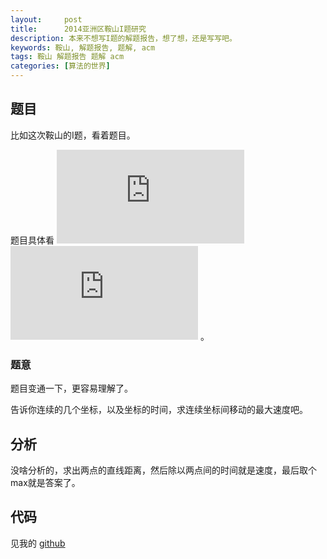 ```yaml
---
layout:     post
title:      2014亚洲区鞍山I题研究
description: 本来不想写I题的解题报告，想了想，还是写写吧。
keywords: 鞍山, 解题报告, 题解, acm
tags: 鞍山 解题报告 题解 acm
categories: [算法的世界]
---
```



## 题目

比如这次鞍山的I题，看着题目。

题目具体看 ![题目][i-problem-1] ![题目][i-problem-2] 。

### 题意

题目变通一下，更容易理解了。

告诉你连续的几个坐标，以及坐标的时间，求连续坐标间移动的最大速度吧。


## 分析

没啥分析的，求出两点的直线距离，然后除以两点间的时间就是速度，最后取个max就是答案了。


## 代码

见我的 [github][i-ac]

[i-problem-1]: http://tiankonguse.com/lab/cloudLink/baidupan.php?url=/1915453531/4288729342.jpg
[i-problem-2]: http://tiankonguse.com/lab/cloudLink/baidupan.php?url=/1915453531/1333581366.jpg
[i-ac]: https://github.com/tiankonguse/ACM/blob/master/2014/anshan/I.cpp
